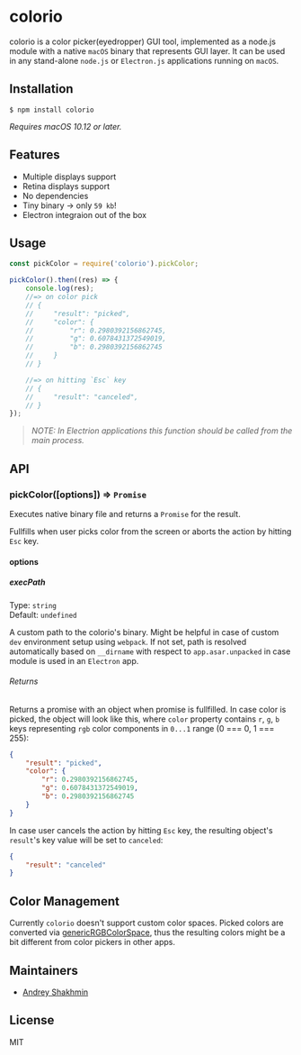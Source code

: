 # colorio

colorio is a color picker(eyedropper) GUI tool, implemented as a node.js module with a native `macOS` binary that represents GUI layer. It can be used in any stand-alone `node.js` or `Electron.js` applications running on `macOS`.

## Installation

```
$ npm install colorio
```

*Requires macOS 10.12 or later.*

## Features

- Multiple displays support
- Retina displays support
- No dependencies
- Tiny binary -> only `59 kb`!
- Electron integraion out of the box

## Usage

```js
const pickColor = require('colorio').pickColor;

pickColor().then((res) => {
    console.log(res);
    //=> on color pick
    // {
    //     "result": "picked",
    //     "color": {
    //         "r": 0.2980392156862745,
    //         "g": 0.6078431372549019,
    //         "b": 0.2980392156862745
    //     }
    // }    

    //=> on hitting `Esc` key
    // {
    //     "result": "canceled",
    // }    
});
```

> _NOTE: In Electrion applications this function should be called from the main process._

## API

### pickColor([options]) => `Promise`

Executes native binary file and returns a `Promise` for the result.

Fullfills when user picks color from the screen or aborts the action by hitting `Esc` key. 

#### options

##### execPath

Type: `string`<br>
Default: `undefined`

A custom path to the colorio's binary. Might be helpful in case of custom `dev` environment setup using `webpack`. If not set, path is resolved automatically based on `__dirname` with respect to `app.asar.unpacked` in case module is used in an `Electron` app.

###### Returns

Returns a promise with an object when promise is fullfilled. In case color is picked, the object will look like this, where `color` property contains `r`, `g`, `b` keys representing `rgb` color components in `0...1` range (0 === 0, 1 === 255):
```json
{
    "result": "picked",
    "color": {
        "r": 0.2980392156862745,
        "g": 0.6078431372549019,
        "b": 0.2980392156862745
    }
}  
```

In case user cancels the action by hitting `Esc` key, the resulting object's `result`'s key value will be set to `canceled`:
```json
{
    "result": "canceled"
}  
```

## Color Management

Currently `colorio` doesn't support custom color spaces. Picked colors are converted via [genericRGBColorSpace](https://developer.apple.com/documentation/appkit/nscolorspace/1412082-genericrgbcolorspace?language=objc), thus the resulting colors might be a bit different from color pickers in other apps.

## Maintainers

- [Andrey Shakhmin](https://github.com/turbobabr)

## License

MIT

